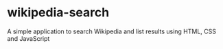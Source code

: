 # wikipedia-search
A simple application to search Wikipedia and list results using HTML, CSS and JavaScript

